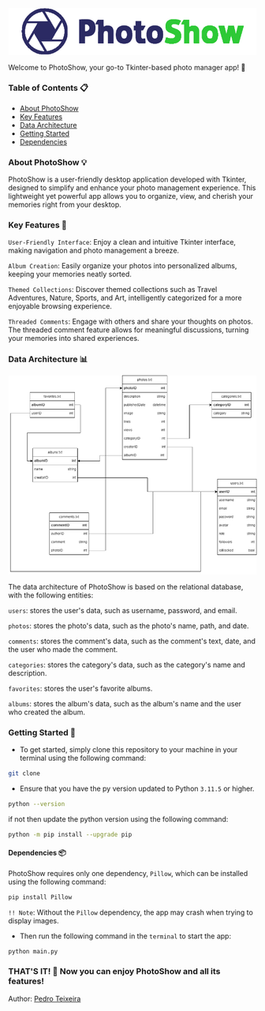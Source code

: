 ![PhotoShow](images/Logo.png)

Welcome to PhotoShow, your go-to Tkinter-based photo manager app! 📸


### Table of Contents 📋

- [About PhotoShow](#about-photoshow-💡)
- [Key Features](#key-features-🔑)
- [Data Architecture](#data-architecture-📊)
- [Getting Started](#getting-started-🚀)
- [Dependencies](#dependencies-📦)

### About PhotoShow 💡
PhotoShow is a user-friendly desktop application developed with Tkinter, designed to simplify and enhance your photo management experience. This lightweight yet powerful app allows you to organize, view, and cherish your memories right from your desktop.

### Key Features 🔑
`User-Friendly Interface`: Enjoy a clean and intuitive Tkinter interface, making navigation and photo management a breeze.

`Album Creation`: Easily organize your photos into personalized albums, keeping your memories neatly sorted.

`Themed Collections`: Discover themed collections such as Travel Adventures, Nature, Sports, and Art, intelligently categorized for a more enjoyable browsing experience.

`Threaded Comments`: Engage with others and share your thoughts on photos. The threaded comment feature allows for meaningful discussions, turning your memories into shared experiences.

### Data Architecture 📊

![Data Architecture](images/modelo_dados.png)

The data architecture of PhotoShow is based on the relational database, with the following entities:

`users`: stores the user's data, such as username, password, and email.

`photos`: stores the photo's data, such as the photo's name, path, and date.

`comments`: stores the comment's data, such as the comment's text, date, and the user who made the comment.

`categories`: stores the category's data, such as the category's name and description.

`favorites`: stores the user's favorite albums.

`albums`: stores the album's data, such as the album's name and the user who created the album.    

### Getting Started 🚀


 * To get started, simply clone this repository to your machine
in your terminal using the following command:

```bash	
git clone
```

* Ensure that you have the py version updated to Python `3.11.5` or higher.

```bash	
python --version
```

if not then update the python version using the following command:

```bash
python -m pip install --upgrade pip
```

#### Dependencies 📦

PhotoShow requires only one dependency, `Pillow`, which can be installed using the following command:

```bash
pip install Pillow
```

`!! Note`: Without the `Pillow` dependency, the app may crash when trying to display images.

* Then run the following command in the `terminal` to start the app:

```bash
python main.py
```

### THAT'S IT! 🎉 Now you can enjoy PhotoShow and all its features!


Author: [Pedro Teixeira](https://github.com/pedromst2000)